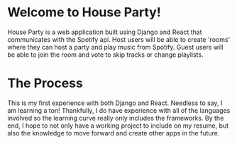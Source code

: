 # Welcome to House Party!

House Party is a web application built using Django and React that communicates with the Spotify api. Host users will be able to create 'rooms' where they can host a party and play music from Spotify. Guest users will be able to join the room and vote to skip tracks or change playlists.

# The Process

This is my first experience with both Django and React. Needless to say, I am learning a ton! Thankfully, I do have experience with all of the languages involved so the learning curve really only includes the frameworks. By the end, I hope to not only have a working project to include on my resume, but also the knowledge to move forward and create other apps in the future.
